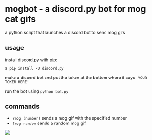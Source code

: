 # mogbot - a discord.py bot for mog cat gifs

a python script that launches a discord bot to send mog gifs

## usage

install discord.py with pip:

```
$ pip install -U discord.py
```

make a discord bot and put the token at the bottom where it says `'YOUR TOKEN HERE'`

run the bot using `python bot.py`

## commands

- `?mog (number)` sends a mog gif with the specified number
- `?mog random` sends a random mog gif

![](https://tenor.com/view/mog29-mog-29-cat-gif-gif-20702330)
